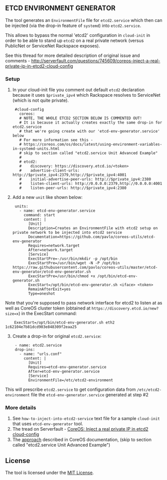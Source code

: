 ## ETCD ENVIRONMENT GENERATOR

The tool generates an `EnvironmentFile` file for `etcd2.service` which then can be injected (via the drop-in feature of `systemd`) into `etcd2.service`.

This allows to bypass the normal 'etcd2' configuration in `cloud-init` in order to be able to stand up `etcd2` on a real private network (versus PublicNet or ServiceNet Rackspace exposes).

See this thread for more detailed description of original issue and comments - http://serverfault.com/questions/745609/coreos-inject-a-real-private-ip-in-etcd2-cloud-config

### Setup

1. In your cloud-init file you comment out default `etcd2` declaration because it uses `$private_ipv4` which Rackspace resolves to ServiceNet (which is not quite private).

        #cloud-config
          coreos:
          # NOTE, THE WHOLE ETCD2 SECTION BELOW IS COMMENTED OUT!
          # It is because it actually creates exactly the same drop-in for etcd2.service
          # that we're going create with our 'etcd-env-generator.service' below
          # For more information see this -
          # https://coreos.com/os/docs/latest/using-environment-variables-in-systemd-units.html
          # skip to section called "etcd2.service Unit Advanced Example"
          #
          # etcd2:
          #    discovery: https://discovery.etcd.io/<token>
          #    advertise-client-urls: http://$private_ipv4:2379,http://$private_ipv4:4001
          #    initial-advertise-peer-urls: http://$private_ipv4:2380
          #    listen-client-urls: http://0.0.0.0:2379,http://0.0.0.0:4001
          #    listen-peer-urls: http://$private_ipv4:2380

2. Add a new `unit` like shown below:

        units:
          - name: etcd-env-generator.service
            command: start
            content: |
              [Unit]
              Description=Creates an EnvironmentFile with etcd2 setup on private network to be injected into etcd2 service
              Documentation=https://github.com/pavlo/coreos-utils/etcd-env-generator
              Requires=network.target
              After=network.target
              [Service]
              ExecStartPre=-/usr/bin/mkdir -p /opt/bin
              ExecStartPre=/usr/bin/wget -N -P /opt/bin https://raw.githubusercontent.com/pavlo/coreos-utils/master/etcd-env-generator/etcd-env-generator.sh
              ExecStartPre=/usr/bin/chmod +x /opt/bin/etcd-env-generator.sh
              ExecStart=/opt/bin/etcd-env-generator.sh <iface> <token>
              RemainAfterExit=yes
              Type=oneshot

Note that you're supposed to pass network interface for etcd2 to listen at as well as CoreOS cluster token (obtained at `https://discovery.etcd.io/new?size=x`) in the ExecStart command:

        ExecStart=/opt/bin/etcd-env-generator.sh eth2 1c62104e7b81dcd903e848309f2eaa25

3. Create a drop-in for original `etcd2.service`:

        - name: etcd2.service
        drop-ins:
          - name: "urls.conf"
            content: |
              [Unit]
              Requires=etcd-env-generator.service
              After=etcd-env-generator.service
              [Service]
              EnvironmentFile=/etc/etcd2-environment

This will prescribe `etcd2.service` to get configuration data from `/etc/etcd2-environment` file the `etcd-env-generator.service` generated at step #2

### More details

1. See `how-to-inject-into-etcd2-service` text file for a sample `cloud-init` that uses `etcd-env-generator` tool.
2. The tread on Serverfault - [CoreOS: Inject a real private IP in etcd2 cloud-config](http://serverfault.com/questions/745609/coreos-inject-a-real-private-ip-in-etcd2-cloud-config)
3. The [approach]( https://coreos.com/os/docs/latest/using-environment-variables-in-systemd-units.html) described in CoreOS documentation, (skip to section called "etcd2.service Unit Advanced Example")

## License

The tool is licensed under the [MIT License](http://www.opensource.org/licenses/MIT).
